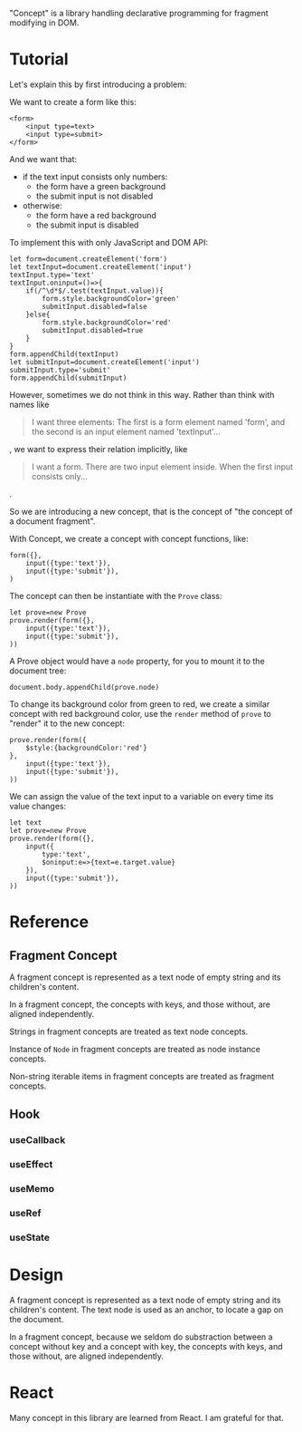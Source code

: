 "Concept" is a library handling declarative programming for fragment modifying in DOM.

# Tutorial

Let's explain this by first introducing a problem:

We want to create a form like this:

```
<form>
    <input type=text>
    <input type=submit>
</form>
```

And we want that:

- if the text input consists only numbers:
    - the form have a green background
    - the submit input is not disabled
- otherwise:
    - the form have a red background
    - the submit input is disabled

To implement this with only JavaScript and DOM API:

```
let form=document.createElement('form')
let textInput=document.createElement('input')
textInput.type='text'
textInput.oninput=()=>{
    if(/^\d*$/.test(textInput.value)){
        form.style.backgroundColor='green'
        submitInput.disabled=false
    }else{
        form.style.backgroundColor='red'
        submitInput.disabled=true
    }
}
form.appendChild(textInput)
let submitInput=document.createElement('input')
submitInput.type='submit'
form.appendChild(submitInput)
```

However, sometimes we do not think in this way. Rather than think with names like

> I want three elements: The first is a form element named 'form', and the second is an input element named 'textInput'...

, we want to express their relation implicitly, like

> I want a form. There are two input element inside. When the first input consists only...

.

So we are introducing a new concept, that is the concept of "the concept of a document fragment".

With Concept, we create a concept with concept functions, like:

```
form({},
    input({type:'text'}),
    input({type:'submit'}),
)
```

The concept can then be instantiate with the `Prove` class:

```
let prove=new Prove
prove.render(form({},
    input({type:'text'}),
    input({type:'submit'}),
))
```

A Prove object would have a `node` property, for you to mount it to the document tree:

```
document.body.appendChild(prove.node)
```

To change its background color from green to red, we create a similar concept with red background color, use the `render` method of `prove` to "render" it to the new concept:

```
prove.render(form({
    $style:{backgroundColor:'red'}
},
    input({type:'text'}),
    input({type:'submit'}),
))
```

We can assign the value of the text input to a variable on every time its value changes:

```
let text
let prove=new Prove
prove.render(form({},
    input({
        type:'text',
        $oninput:e=>{text=e.target.value}
    }),
    input({type:'submit'}),
))
```

# Reference

## Fragment Concept

A fragment concept is represented as a text node of empty string and its children's content.

In a fragment concept, the concepts with keys, and those without, are aligned independently.

Strings in fragment concepts are treated as text node concepts.

Instance of `Node` in fragment concepts are treated as node instance concepts.

Non-string iterable items in fragment concepts are treated as fragment concepts.

## Hook

### useCallback

### useEffect

### useMemo

### useRef

### useState

# Design

A fragment concept is represented as a text node of empty string and its children's content. The text node is used as an anchor, to locate a gap on the document.

In a fragment concept, because we seldom do substraction between a concept without key and a concept with key, the concepts with keys, and those without, are aligned independently.

# React

Many concept in this library are learned from React. I am grateful for that.

